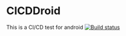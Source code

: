# CICDDroid
This is a CI/CD test for android 
[![Build status](https://build.appcenter.ms/v0.1/apps/40a1efaf-d4ee-46e8-b45f-9a16614435b6/branches/test/badge)](https://appcenter.ms)
